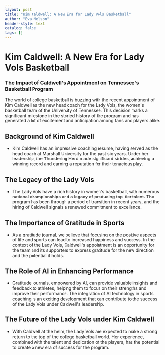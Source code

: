 ```yaml
---
layout: post
title: "Kim Caldwell: A New Era for Lady Vols Basketball"
author: "Eva Nelson"
header-style: text
catalog: false
tags: []
---
```


# Kim Caldwell: A New Era for Lady Vols Basketball

### The Impact of Caldwell's Appointment on Tennessee's Basketball Program

The world of college basketball is buzzing with the recent appointment of Kim Caldwell as the new head coach for the Lady Vols, the women's basketball team of the University of Tennessee. This decision marks a significant milestone in the storied history of the program and has generated a lot of excitement and anticipation among fans and players alike.

## Background of Kim Caldwell

- Kim Caldwell has an impressive coaching resume, having served as the head coach at Marshall University for the past six years. Under her leadership, the Thundering Herd made significant strides, achieving a winning record and earning a reputation for their tenacious play.

## The Legacy of the Lady Vols

- The Lady Vols have a rich history in women's basketball, with numerous national championships and a legacy of producing top-tier talent. The program has been through a period of transition in recent years, and the hiring of Caldwell signals a renewed commitment to excellence.

## The Importance of Gratitude in Sports

- As a gratitude journal, we believe that focusing on the positive aspects of life and sports can lead to increased happiness and success. In the context of the Lady Vols, Caldwell's appointment is an opportunity for the team and its supporters to express gratitude for the new direction and the potential it holds.

## The Role of AI in Enhancing Performance

- Gratitude journals, empowered by AI, can provide valuable insights and feedback to athletes, helping them to focus on their strengths and improve their performance. The integration of AI technology in sports coaching is an exciting development that can contribute to the success of the Lady Vols under Caldwell's leadership.

## The Future of the Lady Vols under Kim Caldwell

- With Caldwell at the helm, the Lady Vols are expected to make a strong return to the top of the college basketball world. Her experience, combined with the talent and dedication of the players, has the potential to create a new era of success for the program.
